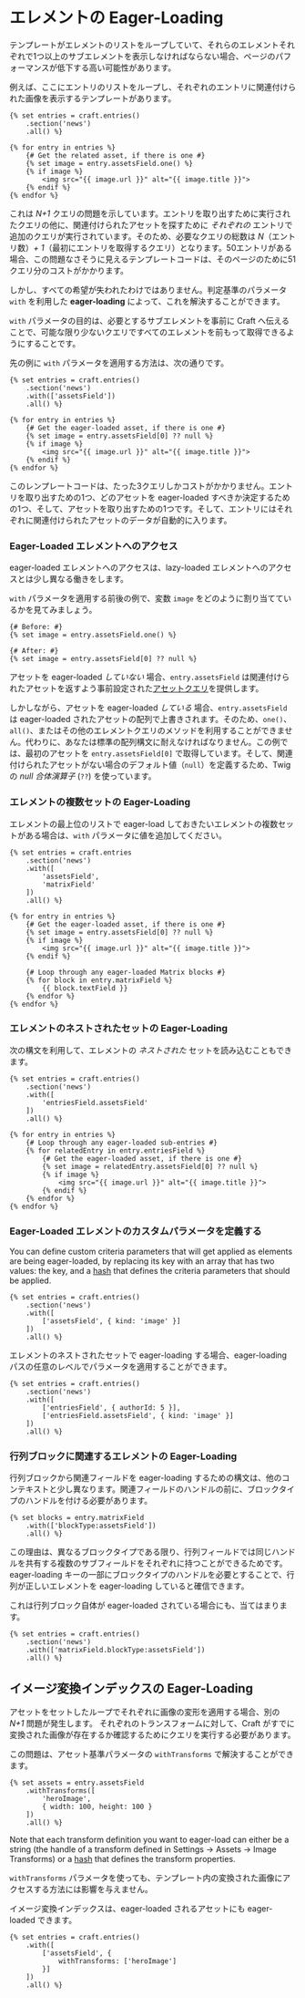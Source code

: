 # エレメントの Eager-Loading

テンプレートがエレメントのリストをループしていて、それらのエレメントそれぞれで1つ以上のサブエレメントを表示しなければならない場合、ページのパフォーマンスが低下する高い可能性があります。

例えば、ここにエントリのリストをループし、それぞれのエントリに関連付けられた画像を表示するテンプレートがあります。

```twig
{% set entries = craft.entries()
    .section('news')
    .all() %}

{% for entry in entries %}
    {# Get the related asset, if there is one #}
    {% set image = entry.assetsField.one() %}
    {% if image %}
        <img src="{{ image.url }}" alt="{{ image.title }}">
    {% endif %}
{% endfor %}
```

これは _N+1_ クエリの問題を示しています。エントリを取り出すために実行されたクエリの他に、関連付けられたアセットを探すために _それぞれの_ エントリで追加のクエリが実行されています。そのため、必要なクエリの総数は _N_（エントリ数）_+ 1_（最初にエントリを取得するクエリ）となります。50エントリがある場合、この問題なさそうに見えるテンプレートコードは、そのページのために51クエリ分のコストがかかります。

しかし、すべての希望が失われたわけではありません。判定基準のパラメータ `with` を利用した **eager-loading** によって、これを解決することができます。

`with` パラメータの目的は、必要とするサブエレメントを事前に Craft へ伝えることで、可能な限り少ないクエリですべてのエレメントを前もって取得できるようにすることです。

先の例に `with` パラメータを適用する方法は、次の通りです。

```twig
{% set entries = craft.entries()
    .section('news')
    .with(['assetsField'])
    .all() %}

{% for entry in entries %}
    {# Get the eager-loaded asset, if there is one #}
    {% set image = entry.assetsField[0] ?? null %}
    {% if image %}
        <img src="{{ image.url }}" alt="{{ image.title }}">
    {% endif %}
{% endfor %}
```

このレンプレートコードは、たった3クエリしかコストがかかりません。エントリを取り出すための1つ、どのアセットを eager-loaded すべきか決定するための1つ、そして、アセットを取り出すための1つです。そして、エントリにはそれぞれに関連付けられたアセットのデータが自動的に入ります。

### Eager-Loaded エレメントへのアクセス

eager-loaded エレメントへのアクセスは、lazy-loaded エレメントへのアクセスとは少し異なる働きをします。

`with` パラメータを適用する前後の例で、変数 `image` をどのように割り当てているかを見てみましょう。

```twig
{# Before: #}
{% set image = entry.assetsField.one() %}

{# After: #}
{% set image = entry.assetsField[0] ?? null %}
```

アセットを eager-loaded _していない_ 場合、`entry.assetsField` は関連付けられたアセットを返すよう事前設定された[アセットクエリ](element-queries/asset-queries.md)を提供します。

しかしながら、アセットを eager-loaded _している_ 場合、`entry.assetsField` は eager-loaded されたアセットの配列で上書きされます。そのため、`one()`、`all()`、またはその他のエレメントクエリのメソッドを利用することができません。代わりに、あなたは標準の配列構文に耐えなければなりません。この例では、最初のアセットを `entry.assetsField[0]` で取得しています。そして、関連付けられたアセットがない場合のデフォルト値（`null`）を定義するため、Twig の _null 合体演算子_ (`??`) を使っています。


### エレメントの複数セットの Eager-Loading

エレメントの最上位のリストで eager-load しておきたいエレメントの複数セットがある場合は、`with` パラメータに値を追加してください。

```twig
{% set entries = craft.entries
    .section('news')
    .with([
        'assetsField',
        'matrixField'
    ])
    .all() %}

{% for entry in entries %}
    {# Get the eager-loaded asset, if there is one #}
    {% set image = entry.assetsField[0] ?? null %}
    {% if image %}
        <img src="{{ image.url }}" alt="{{ image.title }}">
    {% endif %}

    {# Loop through any eager-loaded Matrix blocks #}
    {% for block in entry.matrixField %}
        {{ block.textField }}
    {% endfor %}
{% endfor %}
```



### エレメントのネストされたセットの Eager-Loading

次の構文を利用して、エレメントの _ネストされた_ セットを読み込むこともできます。

```twig
{% set entries = craft.entries()
    .section('news')
    .with([
        'entriesField.assetsField'
    ])
    .all() %}

{% for entry in entries %}
    {# Loop through any eager-loaded sub-entries #}
    {% for relatedEntry in entry.entriesField %}
        {# Get the eager-loaded asset, if there is one #}
        {% set image = relatedEntry.assetsField[0] ?? null %}
        {% if image %}
            <img src="{{ image.url }}" alt="{{ image.title }}">
        {% endif %}
    {% endfor %}
{% endfor %}
```

### Eager-Loaded エレメントのカスタムパラメータを定義する

You can define custom criteria parameters that will get applied as elements are being eager-loaded, by replacing its key with an array that has two values: the key, and a [hash](twig-primer.md#hashes) that defines the criteria parameters that should be applied.

```twig
{% set entries = craft.entries()
    .section('news')
    .with([
        ['assetsField', { kind: 'image' }]
    ])
    .all() %}
```

エレメントのネストされたセットで eager-loading する場合、eager-loading パスの任意のレベルでパラメータを適用することができます。

```twig
{% set entries = craft.entries()
    .section('news')
    .with([
        ['entriesField', { authorId: 5 }],
        ['entriesField.assetsField', { kind: 'image' }]
    ])
    .all() %}
```

### 行列ブロックに関連するエレメントの Eager-Loading

行列ブロックから関連フィールドを eager-loading するための構文は、他のコンテキストと少し異なります。関連フィールドのハンドルの前に、ブロックタイプのハンドルを付ける必要があります。

```twig
{% set blocks = entry.matrixField
    .with(['blockType:assetsField'])
    .all() %}
```

この理由は、異なるブロックタイプである限り、行列フィールドでは同じハンドルを共有する複数のサブフィールドをそれぞれに持つことができるためです。eager-loading キーの一部にブロックタイプのハンドルを必要とすることで、行列が正しいエレメントを eager-loading していると確信できます。

これは行列ブロック自体が eager-loaded されている場合にも、当てはまります。

```twig
{% set entries = craft.entries()
    .section('news')
    .with(['matrixField.blockType:assetsField'])
    .all() %}
```

## イメージ変換インデックスの Eager-Loading

アセットをセットしたループでそれぞれに画像の変形を適用する場合、別の _N+1_ 問題が発生します。 それぞれのトランスフォームに対して、Craft がすでに変換された画像が存在するか確認するためにクエリを実行する必要があります。

この問題は、アセット基準パラメータの `withTransforms` で解決することができます。

```twig
{% set assets = entry.assetsField
    .withTransforms([
        'heroImage',
        { width: 100, height: 100 }
    ])
    .all() %}
```

Note that each transform definition you want to eager-load can either be a string (the handle of a transform defined in Settings → Assets → Image Transforms) or a [hash](twig-primer.md#hashes) that defines the transform properties.

`withTransforms` パラメータを使っても、テンプレート内の変換された画像にアクセスする方法には影響を与えません。

イメージ変換インデックスは、eager-loaded されるアセットにも eager-loaded できます。

```twig
{% set entries = craft.entries()
    .with([
        ['assetsField', {
            withTransforms: ['heroImage']
        }]
    ])
    .all() %}
```
